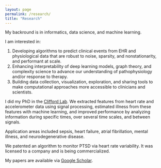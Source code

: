 ```yaml
---
layout: page
permalink: /research/
title: "Research"
---
```


My backround is in informatics, data science, and machine learning.

I am interested in:

1. Developing algorithms to predict clinical events from EHR and physiological data that are robust to noise, sparsity, and nonstationarity, and performant at scale.  
2. Enhancing interpretability of deep learning models, graph theory, and complexity science to advance our understanding of pathophysiology and/or response to therapy.  
3. Building data collection, visualization, exploration, and sharing tools to make computational approaches more accessible to clinicians and scientists.  

I did my PhD in the [Clifford Lab](http://gdclifford.info). We extracted features from heart rate and accelerometer data using signal processing, estimated illness from these features with machine learning, and improved performance by analyzing information during specific times, over several time scales, and between signals.

Application areas included sepsis, heart failure, atrial fibrillation, mental illness, and neurodegenerative disease.

We patented an algorithm to monitor PTSD via heart rate variability. It was licensed to a company and is being commercialized.

My papers are available via [Google Scholar](https://scholar.google.com/citations?hl=en&user=APy8nq4AAAAJ&view_op=list_works&sortby=pubdate).

